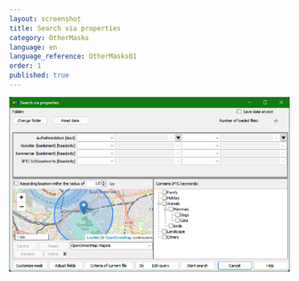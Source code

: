 ```yaml
---
layout: screenshot
title: Search via properties
category: OtherMasks
language: en
language_reference: OtherMasks01
order: 1
published: true
---
```

<img src="https://raw.githubusercontent.com/QuickImageComment/QuickImageComment/main/UserManual/images/English-prg/FormFind.png">
